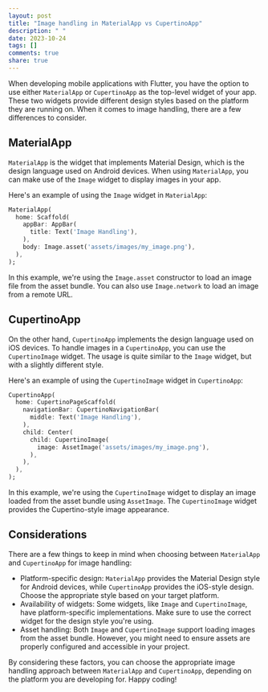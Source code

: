 ```yaml
---
layout: post
title: "Image handling in MaterialApp vs CupertinoApp"
description: " "
date: 2023-10-24
tags: []
comments: true
share: true
---
```


When developing mobile applications with Flutter, you have the option to use either `MaterialApp` or `CupertinoApp` as the top-level widget of your app. These two widgets provide different design styles based on the platform they are running on. When it comes to image handling, there are a few differences to consider.

## MaterialApp

`MaterialApp` is the widget that implements Material Design, which is the design language used on Android devices. When using `MaterialApp`, you can make use of the `Image` widget to display images in your app.

Here's an example of using the `Image` widget in `MaterialApp`:

```dart
MaterialApp(
  home: Scaffold(
    appBar: AppBar(
      title: Text('Image Handling'),
    ),
    body: Image.asset('assets/images/my_image.png'),
  ),
);
```

In this example, we're using the `Image.asset` constructor to load an image file from the asset bundle. You can also use `Image.network` to load an image from a remote URL.

## CupertinoApp

On the other hand, `CupertinoApp` implements the design language used on iOS devices. To handle images in a `CupertinoApp`, you can use the `CupertinoImage` widget. The usage is quite similar to the `Image` widget, but with a slightly different style.

Here's an example of using the `CupertinoImage` widget in `CupertinoApp`:

```dart
CupertinoApp(
  home: CupertinoPageScaffold(
    navigationBar: CupertinoNavigationBar(
      middle: Text('Image Handling'),
    ),
    child: Center(
      child: CupertinoImage(
        image: AssetImage('assets/images/my_image.png'),
      ),
    ),
  ),
);
```

In this example, we're using the `CupertinoImage` widget to display an image loaded from the asset bundle using `AssetImage`. The `CupertinoImage` widget provides the Cupertino-style image appearance.

## Considerations

There are a few things to keep in mind when choosing between `MaterialApp` and `CupertinoApp` for image handling:

- Platform-specific design: `MaterialApp` provides the Material Design style for Android devices, while `CupertinoApp` provides the iOS-style design. Choose the appropriate style based on your target platform.
- Availability of widgets: Some widgets, like `Image` and `CupertinoImage`, have platform-specific implementations. Make sure to use the correct widget for the design style you're using.
- Asset handling: Both `Image` and `CupertinoImage` support loading images from the asset bundle. However, you might need to ensure assets are properly configured and accessible in your project.

By considering these factors, you can choose the appropriate image handling approach between `MaterialApp` and `CupertinoApp`, depending on the platform you are developing for. Happy coding!

<!--hashtags: Flutter, MaterialApp, CupertinoApp, Image Handling-->